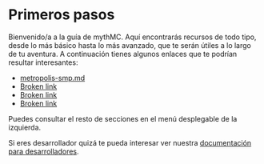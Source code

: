 # Primeros pasos

Bienvenido/a a la guía de mythMC. Aquí encontrarás recursos de todo tipo, desde lo más básico hasta lo más avanzado, que te serán útiles a lo largo de tu aventura. A continuación tienes algunos enlaces que te podrían resultar interesantes:

* [metropolis-smp.md](modos-de-juego/metropolis-smp.md "mention")
* [Broken link](broken-reference "mention")
* [Broken link](broken-reference "mention")
* [Broken link](broken-reference "mention")

Puedes consultar el resto de secciones en el menú desplegable de la izquierda.

Si eres desarrollador quizá te pueda interesar ver nuestra [documentación para desarrolladores](https://app.gitbook.com/o/bL2QhlzRE8Y04q1IL5Bc/s/dN9kKNdeG9wsaYlmP8R2/).
